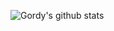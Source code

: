 ![Gordy's github stats](https://github-readme-stats.vercel.app/api?username=jolouzy&show_icons=true&theme=dracula&hide=stars,issues)
